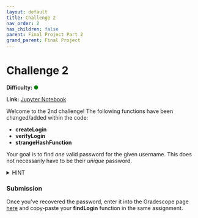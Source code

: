 ```yaml
---
layout: default
title: Challenge 2
nav_order: 2
has_children: false
parent: Final Project Part 2
grand_parent: Final Project
---
```


# Challenge 2
**Difficulty: <span style="color:green">●</span>**

**Link:** <a href="https://datahub.berkeley.edu/hub/user-redirect/git-pull?repo=https%3A%2F%2Fgithub.com%2FCodebreakingAtCal%2FCodebreakingLabs&urlpath=tree%2FCodebreakingLabs%2FFinal_Project%2FPart_2%2FChallenge_2%2Fchallenge-student.ipynb&branch=master">Jupyter Notebook</a>

Welcome to the 2nd challenge! The following functions have been changed/added within the code:

- **createLogin**
- **verifyLogin**
- **strangeHashFunction**

Your goal is to find *one* valid password for the given username. This does not necessarily have to be their *unique* password.

<details>
    <summary>HINT</summary>
    How many unique outputs can the hash function return?
</details>

### Submission

Once you've recovered the password, enter it into the Gradescope page [here](https://www.gradescope.com/courses/406561/assignments/2459002) and copy-paste your **findLogin** function in the same assignment.